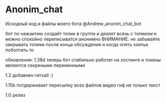 # Anonim_chat
Исходный код и файлы моего бота @Andrew_anonim_chat_bot

бот по нажаитию создаёт топик в группе и деалет всязь с топиком и можно спокойно переписыватся анонимно 
ВНИМАНИЕ: не забывайте закрывать топики после конца обсуждения и когда опять хоитье поболтать то 

обновления:
1.38d теперь бот стабильно работет на хостинге и токены являются секреными переменными

1.2 добавлен гитхаб :)

1.15b потдерживает пересылку всех файлов видео гиф не только текст

1.0 релиз
